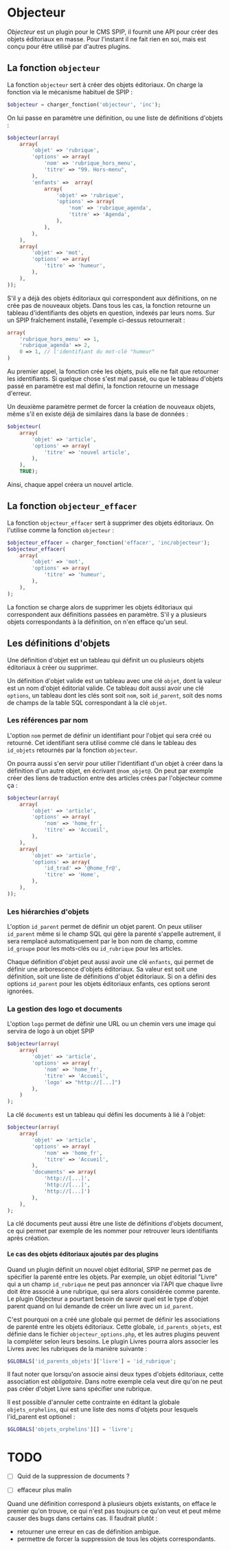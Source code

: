 Objecteur
=========

_Objecteur_ est un plugin pour le CMS SPIP, il fournit une API pour créer des objets éditoriaux en masse.
Pour l'instant il ne fait rien en soi, mais est conçu pour être utilisé par d'autres plugins.

La fonction `objecteur`
-----------------------

La fonction `objecteur` sert à créer des objets éditoriaux.
On charge la fonction via le mécanisme habituel de SPIP :

```php
$objecteur = charger_fonction('objecteur', 'inc');
```

On lui passe en paramètre une définition, ou une liste de définitions d'objets :

```php
$objecteur(array(
    array(
        'objet' => 'rubrique',
        'options' => array(
            'nom' => 'rubrique_hors_menu',
            'titre' => "99. Hors-menu",
        ),
        'enfants' =>  array(
            array(
                'objet' => 'rubrique',
                'options' => array(
                    'nom' => 'rubrique_agenda',
                    'titre' => 'Agenda',
                ),
            ),
        ),
    ),
    array(
        'objet' => 'mot',
        'options' => array(
            'titre' => 'humeur',
        ),
    ),
));
```

S'il y a déjà des objets éditoriaux qui correspondent aux définitions, on ne crée pas de nouveaux objets.
Dans tous les cas, la fonction retourne un tableau d'identifiants des objets en question, indexés par leurs noms.
Sur un SPIP fraîchement installé, l'exemple ci-dessus retournerait :

```php
array(
    'rubrique_hors_menu' => 1,
    'rubrique_agenda' => 2,
    0 => 1, // l'identifiant du mot-clé "humeur"
)
```

Au premier appel, la fonction crée les objets, puis elle ne fait que retourner les identifiants.
Si quelque chose s'est mal passé, ou que le tableau d'objets passé en paramètre est mal défini, la fonction retourne un message d'erreur.

Un deuxième paramètre permet de forcer la création de nouveaux objets, même s'il en existe déjà de similaires dans la base de données :

```php
$objecteur(
    array(
        'objet' => 'article',
        'options' => array(
            'titre' => 'nouvel article',
        ),
    ),
    TRUE);
```

Ainsi, chaque appel créera un nouvel article.

La fonction `objecteur_effacer`
-------------------------------

La fonction `objecteur_effacer` sert à supprimer des objets éditoriaux.
On l'utilise comme la fonction `objecteur` :

```php
$objecteur_effacer = charger_fonction('effacer', 'inc/objecteur');
$objecteur_effacer(
    array(
        'objet' => 'mot',
        'options' => array(
            'titre' => 'humeur',
        ),
    ),
);
```

La fonction se charge alors de supprimer les objets éditoriaux qui correspondent aux définitions passées en paramètre.
S'il y a plusieurs objets correspondants à la définition, on n'en efface qu'un seul.

Les définitions d'objets
------------------------

Une définition d'objet est un tableau qui définit un ou plusieurs objets éditoriaux à créer ou supprimer.

Un définition d'objet valide est un tableau avec une clé `objet`, dont la valeur est un nom d'objet éditorial valide.
Ce tableau doit aussi avoir une clé `options`, un tableau dont les clés sont soit `nom`, soit `id_parent`, soit des noms de champs de la table SQL correspondant à la clé `objet`.

### Les références par nom ###

L'option `nom` permet de définir un identifiant pour l'objet qui sera créé ou retourné.
Cet identifiant sera utilisé comme clé dans le tableau des `id_objets` retournés par la fonction `objecteur`.

On pourra aussi s'en servir pour utilier l'identifiant d'un objet à créer dans la définition d'un autre objet, en écrivant `@nom_objet@`.
On peut par exemple créer des liens de traduction entre des articles crées par l'objecteur comme ça :

```php
$objecteur(array(
    array(
        'objet' => 'article',
        'options' => array(
            'nom' => 'home_fr',
            'titre' => 'Accueil',
        ),
    ),
    array(
        'objet' => 'article',
        'options' => array(
            'id_trad' => '@home_fr@',
            'titre' => 'Home',
        ),
    ),
));
```

### Les hiérarchies d'objets ###

L'option `id_parent` permet de définir un objet parent.
On peux utiliser `id_parent` même si le champ SQL qui gère la parenté s'appelle autrement, il sera remplacé automatiquement par le bon nom de champ, comme `id_groupe` pour les mots-clés ou `id_rubrique` pour les articles.

Chaque définition d'objet peut aussi avoir une clé `enfants`, qui permet de définir une arborescence d'objets éditoriaux.
Sa valeur est soit une définition, soit une liste de définitions d'objet éditoriaux.
Si on a défini des options `id_parent` pour les objets éditoriaux enfants, ces options seront ignorées.

### La gestion des logo et documents ###

L'option `logo` permet de définir une URL ou un chemin vers une image qui servira de logo à un objet SPIP

```php
$objecteur(array(
    array(
        'objet' => 'article',
        'options' => array(
            'nom' => 'home_fr',
            'titre' => 'Accueil',
            'logo' => "http://[...]")
        ),
    )
);
```

La clé `documents` est un tableau qui défini les documents à lié à l'objet:

```php
$objecteur(array(
    array(
        'objet' => 'article',
        'options' => array(
            'nom' => 'home_fr',
            'titre' => 'Accueil',
        ),
        'documents' => array(
            'http://[...]',
            'http://[...]',
            'http://[...]')
        ),
    ),
);
```

La clé documents peut aussi être une liste de définitions d'objets document, ce qui permet par exemple de les nommer pour retrouver leurs identifiants après création.

#### Le cas des objets éditoriaux ajoutés par des plugins ####

Quand un plugin définit un nouvel objet éditorial, SPIP ne permet pas de spécifier la parenté entre les objets.
Par exemple, un objet éditorial "Livre" qui a un champ `id_rubrique` ne peut pas annoncer via l'API que chaque livre doit être associé à une rubrique, qui sera alors considérée comme parente.
Le plugin Objecteur a pourtant besoin de savoir quel est le type d'objet parent quand on lui demande de créer un livre avec un `id_parent`.

C'est pourquoi on a créé une globale qui permet de définir les associations de parenté entre les objets éditoriaux.
Cette globale, `id_parents_objets`, est définie dans le fichier `objecteur_options.php`, et les autres plugins peuvent la compléter selon leurs besoins.
Le plugin Livres pourra alors associer les Livres avec les rubriques de la manière suivante :

```php
$GLOBALS['id_parents_objets']['livre'] = 'id_rubrique';
```

Il faut noter que lorsqu'on associe ainsi deux types d'objets éditoriaux, cette association est _obligatoire_.
Dans notre exemple cela veut dire qu'on ne peut pas créer d'objet Livre sans spécifier une rubrique.

Il est possible d'annuler cette contrainte en éditant la globale `objets_orphelins`, qui est une liste des noms d'objets pour lesquels l'id_parent est optionel :

```php
$GLOBALS['objets_orphelins'][] = 'livre';
```


TODO
====


- [ ] Quid de la suppression de documents ?

- [ ] effaceur plus malin

Quand une définition correspond à plusieurs objets existants, on efface le premier qu'on trouve, ce qui n'est pas toujours ce qu'on veut et peut même causer des bugs dans certains cas. Il faudrait plutôt : 
- retourner une erreur en cas de définition ambigue.
- permettre de forcer la suppression de tous les objets correspondants.
